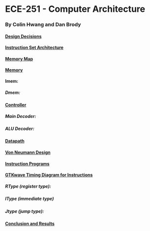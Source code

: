 #                               ECE-251 - Computer Architecture

###                                                               By Colin Hwang and Dan Brody





#### <u>Design Decisions</u>





#### <u>Instruction Set Architecture</u>





#### <u>Memory Map</u>





#### <u>Memory</u>

**Imem:**





##### Dmem:



#### <u>Controller</u>

##### Main Decoder:





##### ALU Decoder:





#### <u>Datapath</u>





#### <u>Von Neumann Design</u>





#### <u>Instruction Programs</u>





#### <u>GTKwave Timing Diagram for Instructions</u> 

##### RType (register type):





##### IType (immediate type)





##### Jtype (jump type):





#### <u>Conclusion and Results</u>









### 
